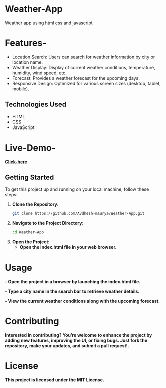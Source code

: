 # Weather-App
Weather app using html css and javascript

# Features-
- Location Search: Users can search for weather information by city or location name.
- Weather Display: Display of current weather conditions, temperature, humidity, wind speed, etc.
- Forecast: Provides a weather forecast for the upcoming days.
- Responsive Design: Optimized for various screen sizes (desktop, tablet, mobile).
  
## Technologies Used
- HTML
- CSS
- JavaScript
# Live-Demo-
   **[Click-here](https://avdhesh-maurya.github.io/Weather-App/)**
## Getting Started
To get this project up and running on your local machine, follow these steps:

1. **Clone the Repository:**
   ```bash
   git clone https://github.com/Avdhesh-maurya/Weather-App.git
    ```
2. **Navigate to the Project Directory:**
   ```bash
   cd Weather-App
    ```
3. **Open the Project:**
   - **Open the index.html file in your web browser.**
# Usage
  **- Open the project in a browser by launching the index.html file.**
  
  **- Type a city name in the search bar to retrieve weather details.**
  
  **- View the current weather conditions along with the upcoming forecast.**
  
# Contributing
  **Interested in contributing? You’re welcome to enhance the project by adding new features, improving the UI, or fixing bugs. Just fork the repository, make your updates, and submit a pull request!.**
# License
  **This project is licensed under the MIT License.**

